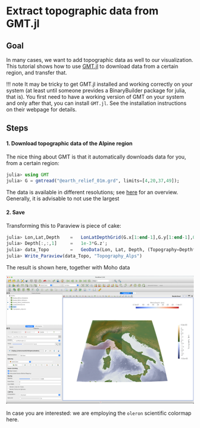 # Extract topographic data from GMT.jl 

## Goal

In many cases, we want to add topographic data as well to our visualization. This tutorial shows how to use [GMT.jl](https://github.com/GenericMappingTools/GMT.jl) to download data from a certain region, and transfer that.

!!! note
    It may be tricky to get GMT.jl installed and working correctly on your system (at least until someone prevides a BinaryBuilder package for julia, that is). You first need to have a working version of GMT on your system and only after that, you can install `GMT.jl`. See the installation instructions on their webpage for details.


## Steps

#### 1. Download topographic data of the Alpine region

The nice thing about GMT is that it automatically downloads data for you, from a certain region:

```julia
julia> using GMT
julia> G = gmtread("@earth_relief_01m.grd", limits=[4,20,37,49]);
```
The data is available in different resolutions; see [here](http://gmt.soest.hawaii.edu/doc/latest/grdimage.html) for an overview. Generally, it is advisable to not use the largest 

#### 2. Save

Transforming this to Paraview is piece of cake:

```julia
julia> Lon,Lat,Depth    =   LonLatDepthGrid(G.x[1:end-1],G.y[1:end-1],0);
julia> Depth[:,:,1]     =   1e-3*G.z';
julia> data_Topo        =   GeoData(Lon, Lat, Depth, (Topography=Depth*km,))vt
julia> Write_Paraview(data_Topo, "Topography_Alps") 
```
The result is shown here, together with Moho data

![Tutorial_GMT_topography](../assets/img/Tutorial_GMT_topography.png)

In case you are interested: we are employing the `oleron` scientific colormap here.
